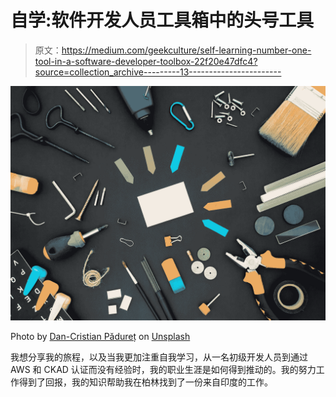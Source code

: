 # 自学:软件开发人员工具箱中的头号工具

> 原文：<https://medium.com/geekculture/self-learning-number-one-tool-in-a-software-developer-toolbox-22f20e47dfc4?source=collection_archive---------13----------------------->

![](img/f7122fe1d4506ab83379e3c23dc4a4b6.png)

Photo by [Dan-Cristian Pădureț](https://unsplash.com/@dancristianp?utm_source=unsplash&utm_medium=referral&utm_content=creditCopyText) on [Unsplash](https://unsplash.com/s/photos/tools?utm_source=unsplash&utm_medium=referral&utm_content=creditCopyText)

我想分享我的旅程，以及当我更加注重自我学习，从一名初级开发人员到通过 AWS 和 CKAD 认证而没有经验时，我的职业生涯是如何得到推动的。我的努力工作得到了回报，我的知识帮助我在柏林找到了一份来自印度的工作。